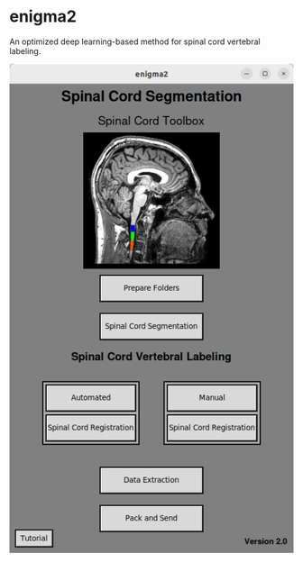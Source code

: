 # enigma2
An optimized deep learning-based method for spinal cord vertebral labeling.

!["enigma2 interface"](interface.png)

